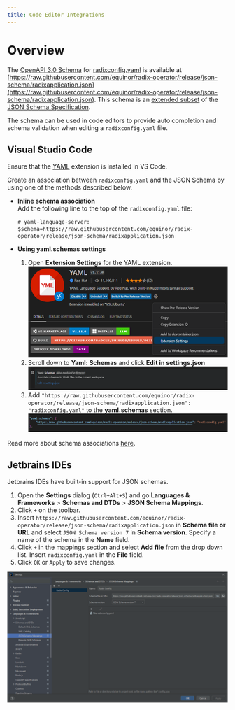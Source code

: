 ```yaml
---
title: Code Editor Integrations
---
```


# Overview

The [OpenAPI 3.0 Schema](https://swagger.io/docs/specification/data-models/) for [radixconfig.yaml](../reference-radix-config/) is available at [https://raw.githubusercontent.com/equinor/radix-operator/release/json-schema/radixapplication.json](https://raw.githubusercontent.com/equinor/radix-operator/release/json-schema/radixapplication.json). This schema is an [extended subset](https://swagger.io/docs/specification/data-models/keywords/) of the [JSON Schema Specification](https://json-schema.org/). 

The schema can be used in code editors to provide auto completion and schema validation when editing a `radixconfig.yaml` file.

## Visual Studio Code

Ensure that the [YAML](https://marketplace.visualstudio.com/items?itemName=redhat.vscode-yaml) extension is installed in VS Code.

Create an association between `radixconfig.yaml` and the JSON Schema by using one of the methods described below.

- **Inline schema association**  
  Add the following line to the top of the `radixconfig.yaml` file:
  ```
  # yaml-language-server: $schema=https://raw.githubusercontent.com/equinor/radix-operator/release/json-schema/radixapplication.json
  ```

- **Using yaml.schemas settings**  
  1. Open **Extension Settings** for the YAML extension.
  ![YAML extension settings](./vscode-yaml-settings.png "YAML extension settings")
  1. Scroll down to **Yaml: Schemas** and click **Edit in settings.json**
  ![Open YAML schema settings](./vscode-yaml-schema-open.png "Open YAML schema settings")
  1. Add `"https://raw.githubusercontent.com/equinor/radix-operator/release/json-schema/radixapplication.json": "radixconfig.yaml"` to the **yaml.schemas** section.
  ![Edit YAML schema settings](./vscode-yaml-schema.png "Edit YAML schema settings")

Read more about schema associations [here](https://github.com/redhat-developer/yaml-language-server#more-examples-of-schema-association).

## Jetbrains IDEs

Jetbrains IDEs have built-in support for JSON schemas.

1. Open the **Settings** dialog (`Ctrl+Alt+S`) and go **Languages & Frameworks** > **Schemas and DTDs** > **JSON Schema Mappings**.
1. Click `+` on the toolbar.
1. Insert `https://raw.githubusercontent.com/equinor/radix-operator/release/json-schema/radixapplication.json` in **Schema file or URL** and select `JSON Schema version 7` in **Schema version**. Specify a name of the schema in the **Name** field.
1. Click `+` in the mappings section and select **Add file** from the drop down list. Insert `radixconfig.yaml` in the **File** field.
1. Click `OK` or `Apply` to save changes.

![Jetbrains IDEs](./jetbrains.png "Jetbrains IDEs")
